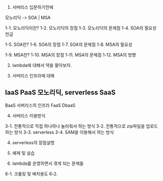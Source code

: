 1. 서버리스 입문하기전에

모노리딕 -> SOA
           |
          MSA

1-1. 모노리딕이란?
1-2. 모노리딕의 장점
1-3. 모노리딕의 문제점
1-4. SOA의 필요성 언급

1-5. SOA란?
1-6. SOA의 장점
1-7. SOA의 문제점
1-8. MSA의 필요성

1-9. MSA란?
1-10. MSA의 장점
1-11. MSA의 문제점
1-12. MSA의 방향


2. lambda에 대해서 약을 팔아보자. 

3. 서버리스 인프라에 대해

IaaS
PaaS  모노리딕, serverless
SaaS
-----------
BaaS  서버리스의 인프라
FaaS
DbaaS

4. 서버리스 이용방식

3-1. 전통적으로 직접 하나하나 눌러줘서 하는 방식
3-2. 전통적으로 zip파일을 업로드 하는 방식
3-3. serverless
3-4. SAM을 이용해서 하는 방식

4. serverless의 장점설명

5. 예제 및 실습

6. lambda를 운영하면서 겪게 되는 문제들

6-1. 크롤링 및 배치용도
6-2. 